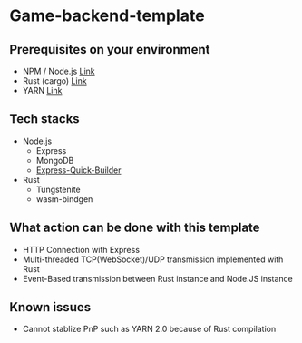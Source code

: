 # Game-backend-template

## Prerequisites on your environment

- NPM / Node.js [Link](https://nodejs.org/en/)
- Rust (cargo) [Link](https://www.rust-lang.org/tools/install)
- YARN [Link](https://yarnpkg.com/)

## Tech stacks

- Node.js
  - Express
  - MongoDB
  - [Express-Quick-Builder](https://github.com/hadmarine/express-quick-builder)
- Rust
  - Tungstenite
  - wasm-bindgen
  <!-- - Docker -->

## What action can be done with this template

- HTTP Connection with Express
- Multi-threaded TCP(WebSocket)/UDP transmission implemented with Rust
- Event-Based transmission between Rust instance and Node.JS instance

## Known issues

- Cannot stablize PnP such as YARN 2.0 because of Rust compilation
